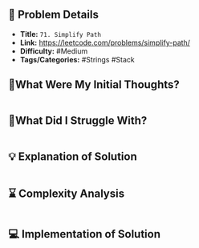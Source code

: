 ## 📝 Problem Details

- **Title:** `71. Simplify Path`
- **Link:** https://leetcode.com/problems/simplify-path/
- **Difficulty:** #Medium 
- **Tags/Categories:**  #Strings #Stack 

## 💭What Were My Initial Thoughts?

```

```

## 🤔What Did I Struggle With?

```

```

## 💡 Explanation of Solution

```

```

## ⌛ Complexity Analysis

```

```

## 💻 Implementation of Solution

```cpp

```